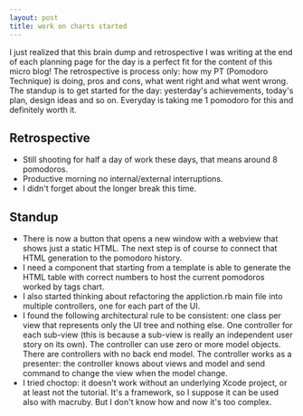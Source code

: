 ```yaml
---
layout: post
title: work on charts started
---
```


I just realized that this brain dump and retrospective I was writing at the end of each planning page for the day is a perfect fit for the content of this micro blog! The retrospective is process only: how my PT (Pomodoro Technique) is doing, pros and cons, what went right and what went wrong. The standup is to get started for the day: yesterday's achievements, today's plan, design ideas and so on. Everyday is taking me 1 pomodoro for this and definitely worth it.

Retrospective
-------------

* Still shooting for half a day of work these days, that means around 8 pomodoros.
* Productive morning no internal/external interruptions.
* I didn't forget about the longer break this time.

Standup
-------

- There is now a button that opens a new window with a webview that shows just a static HTML. The next step is of course to connect that HTML generation to the pomodoro history.
- I need a component that starting from a template is able to generate the HTML table with correct numbers to host the current pomodoros worked by tags chart.
- I also started thinking about refactoring the appliction.rb main file into multiple controllers, one for each part of the UI.
- I found the following architectural rule to be consistent: one class per view that represents only the UI tree and nothing else. One controller for each sub-view (this is because a sub-view is really an independent user story on its own). The controller can use zero or more model objects. There are controllers with no back end model. The controller works as a presenter: the controller knows about views and model and send command to change the view when the model change.
- I tried choctop: it doesn't work without an underlying Xcode project, or at least not the tutorial. It's a framework, so I suppose it can be used also with macruby. But I don't know how and now it's too complex.


